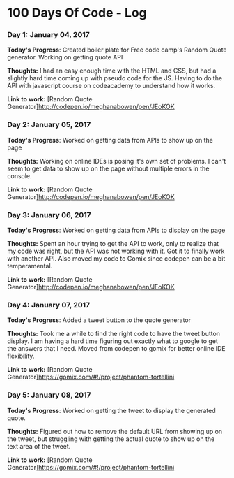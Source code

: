# 100 Days Of Code - Log

### Day 1: January 04, 2017

**Today's Progress**: Created boiler plate for Free code camp's Random Quote generator. Working on getting quote API

**Thoughts:**  I had an easy enough time with the HTML and CSS, but had a slightly hard time coming up with pseudo code for the JS. Having to do the API with javascript course on codeacademy to understand how it works.

**Link to work:** [Random Quote Generator]http://codepen.io/meghanabowen/pen/JEoKOK

### Day 2: January 05, 2017

**Today's Progress**: Worked on getting data from APIs to show up on the page

**Thoughts:**  Working on online IDEs is posing it's own set of problems. I can't seem to get data to show up on the page without multiple errors in the console.

**Link to work:** [Random Quote Generator]http://codepen.io/meghanabowen/pen/JEoKOK

### Day 3: January 06, 2017

**Today's Progress**: Worked on getting data from APIs to display on the page

**Thoughts:**  Spent an hour trying to get the API to work, only to realize that my code was right, but the API was not working with it. Got it to finally work with another API. Also moved my code to Gomix since codepen can be a bit temperamental.

**Link to work:** [Random Quote Generator]http://codepen.io/meghanabowen/pen/JEoKOK

### Day 4: January 07, 2017

**Today's Progress**: Added a tweet button to the quote generator

**Thoughts:**  Took me a while to find the right code to have the tweet button display. I am having a hard time figuring out exactly what to google to get the answers that I need. Moved from codepen to gomix for better online IDE flexibility.

**Link to work:** [Random Quote Generator]https://gomix.com/#!/project/phantom-tortellini

### Day 5: January 08, 2017

**Today's Progress**: Worked on getting the tweet to display the generated quote.

**Thoughts:**  Figured out how to remove the default URL from showing up on the tweet, but struggling with getting the actual quote to show up on the text area of the tweet.

**Link to work:** [Random Quote Generator]https://gomix.com/#!/project/phantom-tortellini
